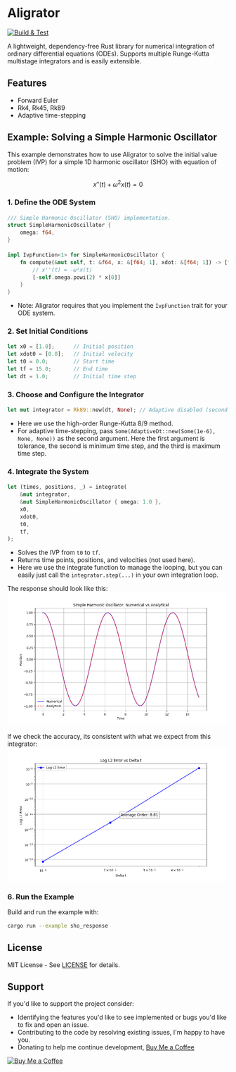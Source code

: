 # Aligrator
[![Build & Test](https://github.com/alexlovric/aligrator/actions/workflows/build&test.yml/badge.svg?branch=main)](https://github.com/alexlovric/aligrator/actions/workflows/build&test.yml)

A lightweight, dependency-free Rust library for numerical integration of ordinary differential equations (ODEs). Supports multiple Runge-Kutta multistage integrators and is easily extensible.

## Features
- Forward Euler
- Rk4, Rk45, Rk89
- Adaptive time-stepping

## Example: Solving a Simple Harmonic Oscillator

This example demonstrates how to use Aligrator to solve the initial value problem (IVP) for a simple 1D harmonic oscillator (SHO) with equation of motion:
```math
x''(t) + \omega^2x(t) = 0
```

### 1. Define the ODE System
```rust
/// Simple Harmonic Oscillator (SHO) implementation.
struct SimpleHarmonicOscillator {
    omega: f64,
}

impl IvpFunction<1> for SimpleHarmonicOscillator {
    fn compute(&mut self, t: &f64, x: &[f64; 1], xdot: &[f64; 1]) -> [f64; 1] {
        // x''(t) = -ω²x(t)
        [-self.omega.powi(2) * x[0]]
    }
}
```
- Note: Aligrator requires that you implement the `IvpFunction` trait for your ODE system.

### 2. Set Initial Conditions
```rust
let x0 = [1.0];      // Initial position
let xdot0 = [0.0];   // Initial velocity
let t0 = 0.0;        // Start time
let tf = 15.0;       // End time
let dt = 1.0;        // Initial time step
```

### 3. Choose and Configure the Integrator
```rust
let mut integrator = Rk89::new(dt, None); // Adaptive disabled (second argument)
```
- Here we use the high-order Runge-Kutta 8/9 method.
- For adaptive time-stepping, pass `Some(AdaptiveDt::new(Some(1e-6), None, None))` as the second argument. Here the first argument is tolerance, the second is minimum time step, and the third is maximum time step.

### 4. Integrate the System
```rust
let (times, positions, _) = integrate(
    &mut integrator,
    &mut SimpleHarmonicOscillator { omega: 1.0 },
    x0,
    xdot0,
    t0,
    tf,
);
```
- Solves the IVP from `t0` to `tf`.
- Returns time points, positions, and velocities (not used here).
- Here we use the integrate function to manage the looping, but you can easily just call the `integrator.step(...)` in your own integration loop.

The response should look like this:
![Response](examples/response.png)

If we check the accuracy, its consistent with what we expect from this integrator:
![Order](examples/order.png)

### 6. Run the Example
Build and run the example with:
```sh
cargo run --example sho_response
```

## License
MIT License - See [LICENSE](LICENSE) for details.

## Support
If you'd like to support the project consider:
- Identifying the features you'd like to see implemented or bugs you'd like to fix and open an issue.
- Contributing to the code by resolving existing issues, I'm happy to have you.
- Donating to help me continue development, [Buy Me a Coffee](https://coff.ee/alexlovric)

[![Buy Me a Coffee](https://img.shields.io/badge/-Buy%20Me%20a%20Coffee-FFDD00?style=flat&logo=buy-me-a-coffee&logoColor=black)](https://coff.ee/alexlovric)